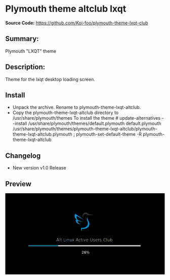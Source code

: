 # Plymouth theme altclub lxqt

**Source Code:** https://github.com/Koi-foo/plymouth-theme-lxqt-club

## Summary:
Plymouth "LXQT" theme

## Description:
Theme for the lxqt desktop loading screen.

## Install
* Unpack the archive. Rename to plymouth-theme-lxqt-altclub.
* Copy the plymouth-theme-lxqt-altclub directory to /usr/share/plymouth/themes
To install the theme # update-alternatives --install /usr/share/plymouth/themes/default.plymouth default.plymouth /usr/share/plymouth/themes/plymouth-theme-lxqt-altclub/plymouth-theme-lxqt-altclub.plymouth ; plymouth-set-default-theme -R plymouth-theme-lxqt-altclub


## Changelog
* New version v1.0 Release

## Preview
<p align="center">
  <img src="./preview/preview-1.png" alt="Size Limit CLI" width="738">
</p>
